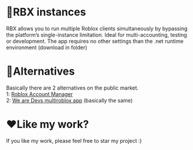 # 🧾RBX instances
RBX allows you to run multiple Roblox clients simultaneously by bypassing the platform’s single-instance limitation.
Ideal for multi-accounting, testing or development. The app requires no other settings than the .net runtime environment (download in folder)
# 🤔Alternatives
Basically there are 2 alternatives on the public market.<br>
1: [Roblox Account Manager](https://github.com/ic3w0lf22/Roblox-Account-Manager)<br>
2: [We are Devs multiroblox app](https://wearedevs.net/d/Multiple%20Games) (basically the same)
# ❤️Like my work?
If you like my work, please feel free to star my project :)
